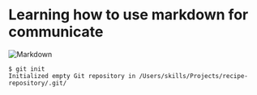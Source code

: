# Learning how to use markdown for communicate
![Markdown](https://th.bing.com/th/id/R.9864f118905fb7039aaa075f20d5a31f?rik=4AfAj4y8xMQ9QA&pid=ImgRaw&r=0)
```
$ git init
Initialized empty Git repository in /Users/skills/Projects/recipe-repository/.git/
```
